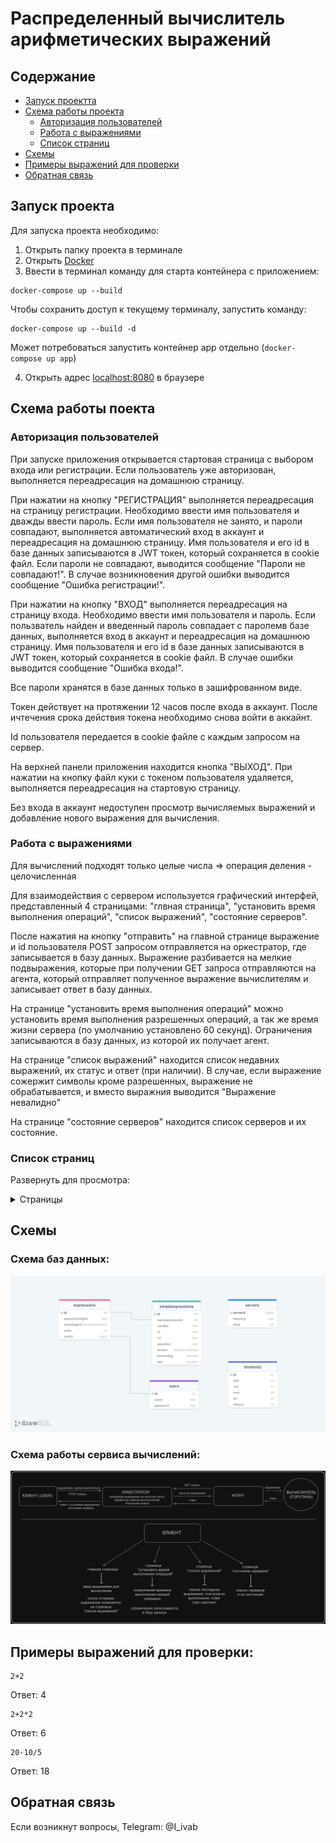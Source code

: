 # Распределенный вычислитель арифметических выражений

## Содержание
- [Запуск проектта](#запуск-проекта)
- [Схема работы проекта](#схема-работы-поекта)
    * [Авторизация пользователей](#авторизация-пользователей)
    * [Работа с выражениями](#работа-с-выражениями)
    * [Список страниц](#список-страниц)
- [Схемы](#схемы)
- [Примеры выражений для проверки](#примеры-выражений-для-проверки)
- [Обратная связь](#обратная-связь)

## Запуск проекта
Для запуска проекта необходимо:
1. Открыть папку проекта в терминале
2. Открыть [Docker](https://www.docker.com/products/docker-desktop/ "Установить Docker")
3. Ввести в терминал команду для старта контейнера с приложением:
```
docker-compose up --build
```
Чтобы сохранить доступ к текущему терминалу, запустить команду:
```
docker-compose up --build -d
```
Может потребоваться запустить контейнер app отдельно (```docker-compose up app```)

4. Открыть адрес [localhost:8080](localhost:8080) в браузере

## Схема работы поекта
### Авторизация пользователей
При запуске приложения открывается стартовая страница с выбором входа или регистрации. Если пользователь уже авторизован, выполняется переадресация на домашнюю страницу.

При нажатии на кнопку "РЕГИСТРАЦИЯ" выполняется переадресация на страницу регистрации. Необходимо ввести имя пользователя и дважды ввести пароль. Если имя пользователя не занято, и пароли совпадают, выполняется автоматический вход в аккаунт и переадресация на домашнюю страницу. Имя пользователя и его id в базе данных записываются в JWT токен, который сохраняется в cookie файл. Если пароли не совпадают, выводится сообщение "Пароли не совпадают!". В случае возникновения другой ошибки выводится сообщение "Ошибка регистрации!".

При нажатии на кнопку "ВХОД" выполняется переадресация на страницу входа. Необходимо ввести имя пользователя и пароль. Если пользватель найден и введенный пароль совпадает с паролемв базе данных, выполняется вход в аккаунт и переадресация на домашнюю страницу. Имя пользователя и его id в базе данных записываются в JWT токен, который сохраняется в cookie файл. В случае ошибки выводится сообщение "Ошибка входа!".

Все пароли хранятся в базе данных только в зашифрованном виде.

Токен действует на протяжении 12 часов после входа в аккаунт. После ичтечения срока действия токена необходимо снова войти в аккайнт.

Id пользователя передается в cookie файле с каждым запросом на сервер.

На верхней панели приложения находится кнопка "ВЫХОД". При нажатии на кнопку файл куки с токеном пользователя удаляется, выполняется переадресация на стартовую страницу.

Без входа в аккаунт недоступен просмотр вычисляемых выражений и добавление нового выражения для вычисления.

### Работа с выражениями
Для вычислений подходят только целые числа => операция деления - целочисленная

Для взаимодействия с сервером используется графический интерфей, представленный 4 страницами: "глвная страница", "установить время выполнения операций", "список выражений", "состояние серверов".

После нажатия на кнопку "отправить" на главной странице выражение и id пользователя POST запросом отправляется на оркестратор, где записывается в базу данных. Выражение разбивается на мелкие подвыражения, которые при получении GET запроса отправляются на агента, который отправляет полученное выражение вычислителям и записывает ответ в базу данных.

На странице "установить время выполнения операций" можно установить время выполнения разрешенных операций, а так же время жизни сервера (по умолчанию установлено 60 секунд). Ограничения записываются в базу данных, из которой их получает агент.

На странице "список выражений" находится список недавних выражений, их статус и ответ (при наличии). В случае, если выражение сожержит символы кроме разрешенных, выражение не обрабатывается, и вместо выражния выводится "Выражение невалидно"

На странице "состояние серверов" находится список серверов и их состояние.

### Список страниц
Развернуть для просмотра:
<details><summary>Страницы</summary>
    
#### Стартовая траница:
   ![Стартовая страница](/docs/pages/start_page.png "Стартовая страница")

#### Страница регистрации:
   ![Страница регистрации](/docs/pages/registration.png "Страница регистрации")

#### Страница входа:
   ![Страница входа](/docs/pages/login.png "Страница входа")

#### Домашняя страница:
   ![Домашняя страница](/docs/pages/home_page.png "Домашняя страница")

#### Страница с установкой ограничений:
   ![Страница с установкой ограничений](/docs/pages/limits_page.png "Страница с установкой ограничений")

#### Страница с недавними выражениями:
   ![Страница с недавними выражениями](/docs/pages/recent_expressions_page.png "Страница с недавними выражениями")

#### Страница с состоянием серверов:
   ![Страница с состоянием серверов](/docs/pages/server_state_page.png "Страница с состоянием серверов")

</details>

## Схемы
### Схема баз данных:
![Схема базы данных](/docs/schemes/db_scheme.png "Databse Scheme")

### Схема работы сервиса вычислений:
![Схема работы](/docs/schemes/scheme.png "Project Scheme")

## Примеры выражений для проверки:
    2+2
Ответ: 4

    2+2*2
Ответ: 6

    20-10/5
Ответ: 18

## Обратная связь

Если возникнут вопросы, Telegram: @I_ivab